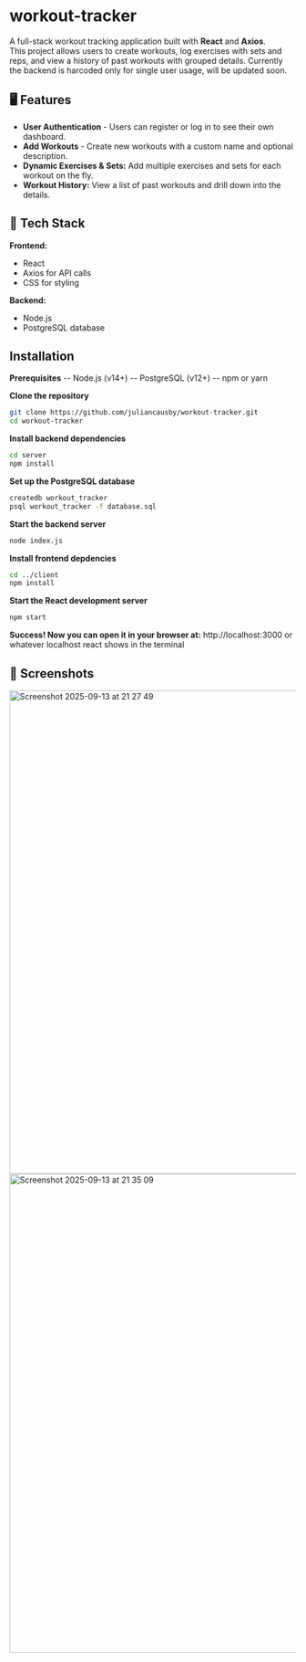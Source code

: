 # workout-tracker
A full-stack workout tracking application built with **React** and **Axios**.  
This project allows users to create workouts, log exercises with sets and reps, and view a history of past workouts with grouped details.
Currently the backend is harcoded only for single user usage, will be updated soon.

## 🖥️ Features

- **User Authentication** - Users can register or log in to see their own dashboard.
- **Add Workouts** - Create new workouts with a custom name and optional description.
- **Dynamic Exercises & Sets:** Add multiple exercises and sets for each workout on the fly.
- **Workout History:** View a list of past workouts and drill down into the details.

## 🔧 Tech Stack

**Frontend:**  
- React 
- Axios for API calls
- CSS for styling  

**Backend:**  
- Node.js 
- PostgreSQL database

## Installation

**Prerequisites**
-- Node.js (v14+)
-- PostgreSQL (v12+)
-- npm or yarn

**Clone the repository**
```bash
git clone https://github.com/juliancausby/workout-tracker.git
cd workout-tracker
```

**Install backend dependencies**
```bash
cd server
npm install
```
**Set up the PostgreSQL database**
```bash
createdb workout_tracker
psql workout_tracker -f database.sql
```

**Start the backend server**
```bash
node index.js
```

**Install frontend depdencies**
```bash
cd ../client
npm install
```

**Start the React development server**
```bash
npm start
```
**Success! Now you can open it in your browser at:**
http://localhost:3000 or whatever localhost react shows in the terminal

## 📸 Screenshots

<img width="1512" height="847" alt="Screenshot 2025-09-13 at 21 27 49" src="https://github.com/user-attachments/assets/474c9cc0-35dc-4798-b34a-00ebc404098a" />

<img width="1512" height="839" alt="Screenshot 2025-09-13 at 21 35 09" src="https://github.com/user-attachments/assets/d3613b2a-bda0-4887-b73c-472fde23effd" />


